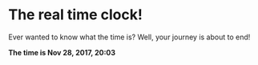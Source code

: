 # The real time clock!

Ever wanted to know what the time is? Well, your journey is about to end!

**The time is Nov 28, 2017, 20:03**